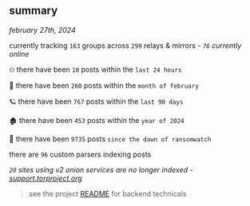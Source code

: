 
## summary
_february 27th, 2024_

currently tracking `163` groups across `299` relays & mirrors - _`76` currently online_

⏲ there have been `10` posts within the `last 24 hours`

🦈 there have been `260` posts within the `month of february`

🪐 there have been `767` posts within the `last 90 days`

🏚 there have been `453` posts within the `year of 2024`

🦕 there have been `9735` posts `since the dawn of ransomwatch`

there are `96` custom parsers indexing posts

_`20` sites using v2 onion services are no longer indexed - [support.torproject.org](https://support.torproject.org/onionservices/v2-deprecation/)_

> see the project [README](https://github.com/joshhighet/ransomwatch#ransomwatch--) for backend technicals

